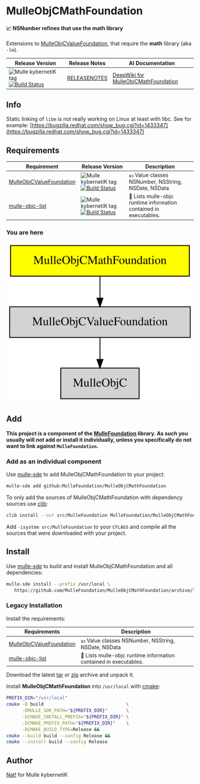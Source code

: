 # MulleObjCMathFoundation

#### 📈 NSNumber refines that use the math library

Extensions to [MulleObjCValueFoundation](//github.com/MulleFoundation/MulleObjCValueFoundation),
that require the **math** library (aka `-lm`).


| Release Version                                       | Release Notes  | AI Documentation
|-------------------------------------------------------|----------------|---------------
| ![Mulle kybernetiK tag](https://img.shields.io/github/tag/MulleFoundation/MulleObjCMathFoundation.svg) [![Build Status](https://github.com/MulleFoundation/MulleObjCMathFoundation/workflows/CI/badge.svg)](//github.com/MulleFoundation/MulleObjCMathFoundation/actions) | [RELEASENOTES](RELEASENOTES.md) | [DeepWiki for MulleObjCMathFoundation](https://deepwiki.com/MulleFoundation/MulleObjCMathFoundation)





## Info

Static linking of `libm` is not really working on Linux at least with libc. See for example:
[https://bugzilla.redhat.com/show_bug.cgi?id=1433347](https://bugzilla.redhat.com/show_bug.cgi?id=1433347)
## Requirements

|   Requirement         | Release Version  | Description
|-----------------------|------------------|---------------
| [MulleObjCValueFoundation](https://github.com/MulleFoundation/MulleObjCValueFoundation) | ![Mulle kybernetiK tag](https://img.shields.io/github/tag/MulleFoundation/MulleObjCValueFoundation.svg) [![Build Status](https://github.com/MulleFoundation/MulleObjCValueFoundation/workflows/CI/badge.svg?branch=release)](https://github.com/MulleFoundation/MulleObjCValueFoundation/actions/workflows/mulle-sde-ci.yml) | 💶 Value classes NSNumber, NSString, NSDate, NSData
| [mulle-objc-list](https://github.com/mulle-objc/mulle-objc-list) | ![Mulle kybernetiK tag](https://img.shields.io/github/tag/mulle-objc/mulle-objc-list.svg) [![Build Status](https://github.com/mulle-objc/mulle-objc-list/workflows/CI/badge.svg?branch=release)](https://github.com/mulle-objc/mulle-objc-list/actions/workflows/mulle-sde-ci.yml) | 📒 Lists mulle-objc runtime information contained in executables.

### You are here

![Overview](overview.dot.svg)

## Add

**This project is a component of the [MulleFoundation](//github.com/MulleFoundation/MulleFoundation) library.
As such you usually will *not* add or install it individually, unless you
specifically do not want to link against `MulleFoundation`.**


### Add as an individual component

Use [mulle-sde](//github.com/mulle-sde) to add MulleObjCMathFoundation to your project:

``` sh
mulle-sde add github:MulleFoundation/MulleObjCMathFoundation
```

To only add the sources of MulleObjCMathFoundation with dependency
sources use [clib](https://github.com/clibs/clib):


``` sh
clib install --out src/MulleFoundation MulleFoundation/MulleObjCMathFoundation
```

Add `-isystem src/MulleFoundation` to your `CFLAGS` and compile all the sources that were downloaded with your project.


## Install

Use [mulle-sde](//github.com/mulle-sde) to build and install MulleObjCMathFoundation and all dependencies:

``` sh
mulle-sde install --prefix /usr/local \
   https://github.com/MulleFoundation/MulleObjCMathFoundation/archive/latest.tar.gz
```

### Legacy Installation

Install the requirements:

| Requirements                                 | Description
|----------------------------------------------|-----------------------
| [MulleObjCValueFoundation](https://github.com/MulleFoundation/MulleObjCValueFoundation)             | 💶 Value classes NSNumber, NSString, NSDate, NSData
| [mulle-objc-list](https://github.com/mulle-objc/mulle-objc-list)             | 📒 Lists mulle-objc runtime information contained in executables.

Download the latest [tar](https://github.com/MulleFoundation/MulleObjCMathFoundation/archive/refs/tags/latest.tar.gz) or [zip](https://github.com/MulleFoundation/MulleObjCMathFoundation/archive/refs/tags/latest.zip) archive and unpack it.

Install **MulleObjCMathFoundation** into `/usr/local` with [cmake](https://cmake.org):

``` sh
PREFIX_DIR="/usr/local"
cmake -B build                               \
      -DMULLE_SDK_PATH="${PREFIX_DIR}"       \
      -DCMAKE_INSTALL_PREFIX="${PREFIX_DIR}" \
      -DCMAKE_PREFIX_PATH="${PREFIX_DIR}"    \
      -DCMAKE_BUILD_TYPE=Release &&
cmake --build build --config Release &&
cmake --install build --config Release
```

## Author

[Nat!](https://mulle-kybernetik.com/weblog) for Mulle kybernetiK  


